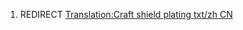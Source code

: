 1.  REDIRECT [Translation:Craft shield plating txt/zh
    CN](Translation:Craft_shield_plating_txt/zh_CN "wikilink")